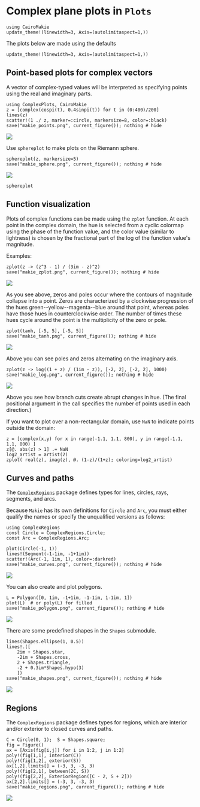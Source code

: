 # Complex plane plots in `Plots`

```@setup makie
using CairoMakie
update_theme!(linewidth=3, Axis=(autolimitaspect=1,))
```
The plots below are made using the defaults

```@example makie
update_theme!(linewidth=3, Axis=(autolimitaspect=1,))
```
## Point-based plots for complex vectors

A vector of complex-typed values will be interpreted as specifying points using the real and imaginary parts.

```@example makie
using ComplexPlots, CairoMakie
z = [complex(cospi(t), 0.4sinpi(t)) for t in (0:400)/200]
lines(z)
scatter!(1 ./ z, marker=:circle, markersize=8, color=:black)
save("makie_points.png", current_figure()); nothing # hide
```
![](makie_points.png)

Use `sphereplot` to make plots on the Riemann sphere.

```@example makie
sphereplot(z, markersize=5)
save("makie_sphere.png", current_figure()); nothing # hide
```
![](makie_sphere.png)

```@docs
sphereplot
```

## Function visualization

Plots of complex functions can be made using the `zplot` function. At each point in the complex domain, the hue is selected from a cyclic colormap using the phase of the function value, and the color value (similar to lightness) is chosen by the fractional part of the log of the function value's magnitude.

Examples:

```@example makie
zplot(z -> (z^3 - 1) / (3im - z)^2)
save("makie_zplot.png", current_figure()); nothing # hide
```
![](makie_zplot.png)

As you see above, zeros and poles occur where the contours of magnitude collapse into a point. Zeros are characterized by a clockwise progression of the hues green--yellow--magenta--blue around that point, whereas poles have those hues in counterclockwise order. The number of times these hues cycle around the point is the multiplicity of the zero or pole.

```@example makie
zplot(tanh, [-5, 5], [-5, 5])
save("makie_tanh.png", current_figure()); nothing # hide
```
![](makie_tanh.png)

Above you can see poles and zeros alternating on the imaginary axis.

```@example makie
zplot(z -> log((1 + z) / (1im - z)), [-2, 2], [-2, 2], 1000)
save("makie_log.png", current_figure()); nothing # hide
```
![](makie_log.png)

Above you see how branch cuts create abrupt changes in hue. (The final positional argument in the call specifies the number of points used in each direction.)

If you want to plot over a non-rectangular domain, use `NaN` to indicate points outside the domain:

```@example makie
z = [complex(x,y) for x in range(-1.1, 1.1, 800), y in range(-1.1, 1.1, 800) ]
z[@. abs(z) > 1] .= NaN
log2_artist = artist(2)
zplot( real(z), imag(z), @. (1-z)/(1+z); coloring=log2_artist)
```

## Curves and paths

The [`ComplexRegions`](https://complexvariables.github.com/ComplexRegions.jl) package defines types for lines, circles, rays, segments, and arcs.

Because `Makie` has its own definitions for `Circle` and `Arc`, you must either qualify the names or specify the unqualified versions as follows:

```@example makie
using ComplexRegions
const Circle = ComplexRegions.Circle;
const Arc = ComplexRegions.Arc;
```

```@example makie
plot(Circle(-1, 1))
lines!(Segment(-1-1im, -1+1im))
scatter!(Arc(-1, 1im, 1), color=:darkred)
save("makie_curves.png", current_figure()); nothing # hide
```
![](makie_curves.png)

You can also create and plot polygons.

```@example makie
L = Polygon([0, 1im, -1+1im, -1-1im, 1-1im, 1])
plot(L)  # or poly(L) for filled
save("makie_polygon.png", current_figure()); nothing # hide
```
![](makie_polygon.png)

There are some predefined shapes in the `Shapes` submodule.

```@example makie
lines(Shapes.ellipse(1, 0.5))
lines!.([
    2im + Shapes.star, 
    -2im + Shapes.cross,
    2 + Shapes.triangle,
    -2 + 0.3im*Shapes.hypo(3)
    ])
save("makie_shapes.png", current_figure()); nothing # hide
```
![](makie_shapes.png)

## Regions

The `ComplexRegions` package defines types for regions, which are interior and/or exterior to closed curves and paths.

```@example makie
C = Circle(0, 1);  S = Shapes.square;
fig = Figure()
ax = [Axis(fig[i,j]) for i in 1:2, j in 1:2]
poly!(fig[1,1], interior(C))
poly!(fig[1,2], exterior(S))
ax[1,2].limits[] = (-3, 3, -3, 3)
poly!(fig[2,1], between(2C, S))
poly!(fig[2,2], ExteriorRegion([C - 2, S + 2]))
ax[2,2].limits[] = (-3, 3, -3, 3)
save("makie_regions.png", current_figure()); nothing # hide
```
![](makie_regions.png)

